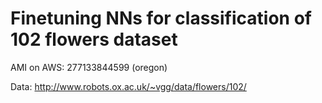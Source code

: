 # Finetuning NNs for classification of 102 flowers dataset

AMI on AWS: 277133844599 (oregon)

Data: http://www.robots.ox.ac.uk/~vgg/data/flowers/102/
